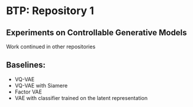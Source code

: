 # BTP: Repository 1

## Experiments on Controllable Generative Models

Work continued in other repositories

## Baselines:

- VQ-VAE
- VQ-VAE with Siamere
- Factor VAE 
- VAE with classifier trained on the latent representation
